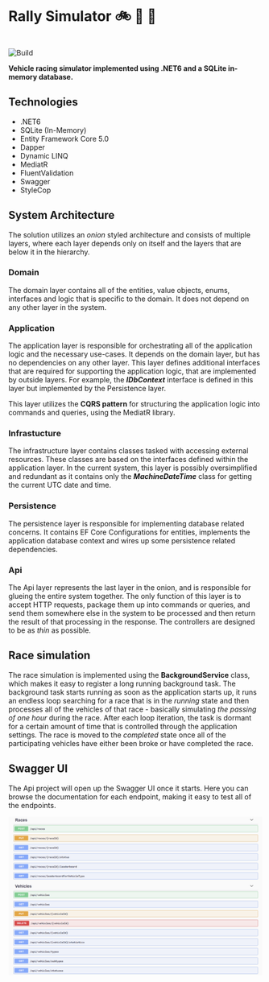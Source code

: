 # Rally Simulator :bike: :car: :truck:

\
![Build](https://github.com/thelanmi/rally-simulator/workflows/Build/badge.svg)


**Vehicle racing simulator implemented using .NET6 and a SQLite in-memory database.**

## Technologies

- .NET6
- SQLite (In-Memory)
- Entity Framework Core 5.0
- Dapper
- Dynamic LINQ
- MediatR
- FluentValidation
- Swagger
- StyleCop

## System Architecture

The solution utilizes an *onion* styled architecture and consists of multiple layers, where each layer depends only on itself and the layers that are below it in the hierarchy.

### Domain

The domain layer contains all of the entities, value objects, enums, interfaces and logic that is specific to the domain. It does not depend on any other layer in the system.

### Application

The application layer is responsible for orchestrating all of the application logic and the necessary use-cases. It depends on the domain layer, but has no dependencies on any other layer. This layer defines additional interfaces that are required for supporting the application logic, that are implemented by outside layers. For example, the ***IDbContext*** interface is defined in this layer but implemented by the Persistence layer.

This layer utilizes the **CQRS pattern** for structuring the application logic into commands and queries, using the MediatR library.

### Infrastucture

The infrastructure layer contains classes tasked with accessing external resources. These classes are based on the interfaces defined within the application layer. In the current system, this layer is possibly oversimplified and redundant as it contains only the ***MachineDateTime*** class for getting the current UTC date and time.

### Persistence

The persistence layer is responsible for implementing database related concerns. It contains EF Core Configurations for entities, implements the application database context and wires up some persistence related dependencies.

### Api

The Api layer represents the last layer in the onion, and is responsible for glueing the entire system together. The only function of this layer is to accept HTTP requests, package them up into commands or queries, and send them somewhere else in the system to be processed and then return the result of that processing in the response. The controllers are designed to be as *thin* as possible.

## Race simulation

The race simulation is implemented using the **BackgroundService** class, which makes it easy to register a long running background task. The background task starts running as soon as the application starts up, it runs an endless loop searching for a race that is in the *running* state and then processes all of the vehicles of that race - basically simulating *the passing of one hour* during the race. After each loop iteration, the task is dormant for a certain amount of time that is controlled through the application settings. The race is moved to the *completed* state once all of the participating vehicles have either been broke or have completed the race.


## Swagger UI

The Api project will open up the Swagger UI once it starts. Here you can browse the documentation for each endpoint, making it easy to test all of the endpoints.

![Swagger UI](images/swagger_ui.png)
